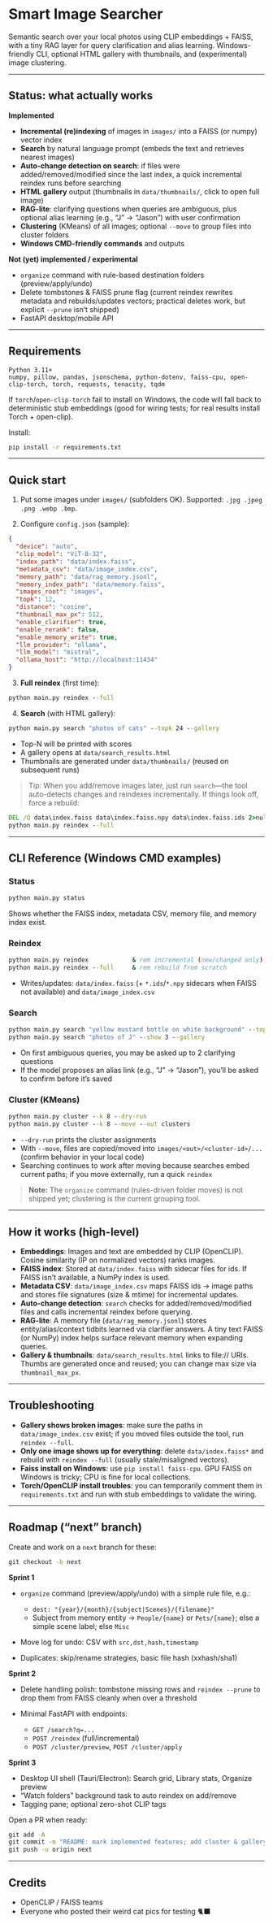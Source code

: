 # Smart Image Searcher

Semantic search over your local photos using CLIP embeddings + FAISS, with a tiny RAG layer for query clarification and alias learning. Windows-friendly CLI, optional HTML gallery with thumbnails, and (experimental) image clustering.

---

## Status: what actually works

**Implemented**

* **Incremental (re)indexing** of images in `images/` into a FAISS (or numpy) vector index
* **Search** by natural language prompt (embeds the text and retrieves nearest images)
* **Auto-change detection on search**: if files were added/removed/modified since the last index, a quick incremental reindex runs before searching
* **HTML gallery** output (thumbnails in `data/thumbnails/`, click to open full image)
* **RAG-lite**: clarifying questions when queries are ambiguous, plus optional alias learning (e.g., “J” → “Jason”) with user confirmation
* **Clustering** (KMeans) of all images; optional `--move` to group files into cluster folders
* **Windows CMD-friendly commands** and outputs

**Not (yet) implemented / experimental**

* `organize` command with rule-based destination folders (preview/apply/undo)
* Delete tombstones & FAISS prune flag (current reindex rewrites metadata and rebuilds/updates vectors; practical deletes work, but explicit `--prune` isn’t shipped)
* FastAPI desktop/mobile API

---

## Requirements

```
Python 3.11+
numpy, pillow, pandas, jsonschema, python-dotenv, faiss-cpu, open-clip-torch, torch, requests, tenacity, tqdm
```

If `torch`/`open-clip-torch` fail to install on Windows, the code will fall back to deterministic stub embeddings (good for wiring tests; for real results install Torch + open-clip).

Install:

```bash
pip install -r requirements.txt
```

---

## Quick start

1. Put some images under `images/` (subfolders OK). Supported: `.jpg .jpeg .png .webp .bmp`.

2. Configure `config.json` (sample):

```json
{
  "device": "auto",
  "clip_model": "ViT-B-32",
  "index_path": "data/index.faiss",
  "metadata_csv": "data/image_index.csv",
  "memory_path": "data/rag_memory.jsonl",
  "memory_index_path": "data/memory.faiss",
  "images_root": "images",
  "topk": 12,
  "distance": "cosine",
  "thumbnail_max_px": 512,
  "enable_clarifier": true,
  "enable_rerank": false,
  "enable_memory_write": true,
  "llm_provider": "ollama",
  "llm_model": "mistral",
  "ollama_host": "http://localhost:11434"
}
```

3. **Full reindex** (first time):

```cmd
python main.py reindex --full
```

4. **Search** (with HTML gallery):

```cmd
python main.py search "photos of cats" --topk 24 --gallery
```

* Top-N will be printed with scores
* A gallery opens at `data/search_results.html`
* Thumbnails are generated under `data/thumbnails/` (reused on subsequent runs)

> Tip: When you add/remove images later, just run `search`—the tool auto-detects changes and reindexes incrementally. If things look off, force a rebuild:

```cmd
DEL /Q data\index.faiss data\index.faiss.npy data\index.faiss.ids 2>nul
python main.py reindex --full
```

---

## CLI Reference (Windows CMD examples)

### Status

```cmd
python main.py status
```

Shows whether the FAISS index, metadata CSV, memory file, and memory index exist.

### Reindex

```cmd
python main.py reindex            & rem incremental (new/changed only)
python main.py reindex --full     & rem rebuild from scratch
```

* Writes/updates: `data/index.faiss` (+ `*.ids`/`*.npy` sidecars when FAISS not available) and `data/image_index.csv`

### Search

```cmd
python main.py search "yellow mustard bottle on white background" --topk 50 --gallery
python main.py search "photos of J" --show 3 --gallery
```

* On first ambiguous queries, you may be asked up to 2 clarifying questions
* If the model proposes an alias link (e.g., “J” → “Jason”), you’ll be asked to confirm before it’s saved

### Cluster (KMeans)

```cmd
python main.py cluster --k 8 --dry-run
python main.py cluster --k 8 --move --out clusters
```

* `--dry-run` prints the cluster assignments
* With `--move`, files are copied/moved into `images/<out>/<cluster-id>/...` (confirm behavior in your local code)
* Searching continues to work after moving because searches embed current paths; if you move externally, run a quick `reindex`

> **Note:** The `organize` command (rules-driven folder moves) is not shipped yet; clustering is the current grouping tool.

---

## How it works (high-level)

* **Embeddings**: Images and text are embedded by CLIP (OpenCLIP). Cosine similarity (IP on normalized vectors) ranks images.
* **FAISS index**: Stored at `data/index.faiss` with sidecar files for ids. If FAISS isn’t available, a NumPy index is used.
* **Metadata CSV**: `data/image_index.csv` maps FAISS ids → image paths and stores file signatures (size & mtime) for incremental updates.
* **Auto-change detection**: `search` checks for added/removed/modified files and calls incremental reindex before querying.
* **RAG-lite**: A memory file (`data/rag_memory.jsonl`) stores entity/alias/context tidbits learned via clarifier answers. A tiny text FAISS (or NumPy) index helps surface relevant memory when expanding queries.
* **Gallery & thumbnails**: `data/search_results.html` links to file:// URIs. Thumbs are generated once and reused; you can change max size via `thumbnail_max_px`.

---

## Troubleshooting

* **Gallery shows broken images**: make sure the paths in `data/image_index.csv` exist; if you moved files outside the tool, run `reindex --full`.
* **Only one image shows up for everything**: delete `data/index.faiss*` and rebuild with `reindex --full` (usually stale/misaligned vectors).
* **Faiss install on Windows**: use `pip install faiss-cpu`. GPU FAISS on Windows is tricky; CPU is fine for local collections.
* **Torch/OpenCLIP install troubles**: you can temporarily comment them in `requirements.txt` and run with stub embeddings to validate the wiring.

---

## Roadmap (“next” branch)

Create and work on a `next` branch for these:

```cmd
git checkout -b next
```

**Sprint 1**

* `organize` command (preview/apply/undo) with a simple rule file, e.g.:

  * `dest: "{year}/{month}/{subject|Scenes}/{filename}"`
  * Subject from memory entity → `People/{name}` or `Pets/{name}`; else a simple scene label; else `Misc`
* Move log for undo: CSV with `src,dst,hash,timestamp`
* Duplicates: skip/rename strategies, basic file hash (xxhash/sha1)

**Sprint 2**

* Delete handling polish: tombstone missing rows and `reindex --prune` to drop them from FAISS cleanly when over a threshold
* Minimal FastAPI with endpoints:

  * `GET /search?q=...`
  * `POST /reindex` (full/incremental)
  * `POST /cluster/preview`, `POST /cluster/apply`

**Sprint 3**

* Desktop UI shell (Tauri/Electron): Search grid, Library stats, Organize preview
* “Watch folders” background task to auto reindex on add/remove
* Tagging pane; optional zero-shot CLIP tags

Open a PR when ready:

```cmd
git add -A
git commit -m "README: mark implemented features; add cluster & gallery; plan next"
git push -u origin next
```

---

## Credits

* OpenCLIP / FAISS teams
* Everyone who posted their weird cat pics for testing 🐈‍⬛
